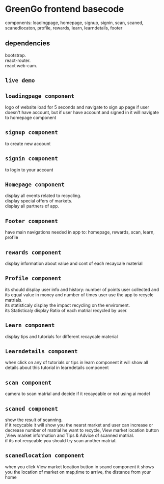 # GreenGo frontend basecode
components:  loadingpage, homepage, signup, signin, scan, scaned, scanedlocaton, profile, rewards, learn, learndetails, footer

## dependencies
bootstrap.                                                                                                                                                                                                                             
react-router.                                                                                                                                                                                                                         
react web-cam.

## `live demo`


## `loadingpage component`
logo of website load for 5 seconds and  navigate to sign up page if user doesn't have account, but if user have account and signed in it will navigate to homepage component

## `signup component`
to create new acoount

## `signin component`
to login to your account

## `Homepage component`
display all events related to recycling.                                                                                                                                                                             
display special offers of markets.                                                                                                                                                                                            
display all partners of app.

## `Footer component`
have main navigations needed in app to: homepage, rewards, scan, learn, profile

## `rewards component`
display information about value and cont of each recaycale material

## `Profile component`
its should display user info and history: number of points user collected and its equal value in money and number of times user use the app to recycle matrials.                                                                     
its statisticaly display the impact recycling on the enviroment.                                                                                                                                                               
its Statisticaly display Ratio of each matrial recycled by user.

## `Learn component`
display tips and tutorials for different recaycale material

## `Learndetails component`
when click on any of tutorials or tips in learn component it will show all details about this tutorial in learndetails component

## `scan component`
camera to scan matrial and decide if it recaycable or not using ai model

## `scaned component`
show the result of scanning.                                                                                                                                                                                                               
if it recycable it will show you the nearst market and user can increase or decrease number of matrial he want to recycle, View market location button ,View market information and Tips & Advice of scanned matrial.                                                                                                                                                                                                                      
if its not recycable you should try scan another matrial.

## `scanedlocation component` 
when you click View market location button in scand component it shows you the location of market on map,time to arrive, the distance from your home
